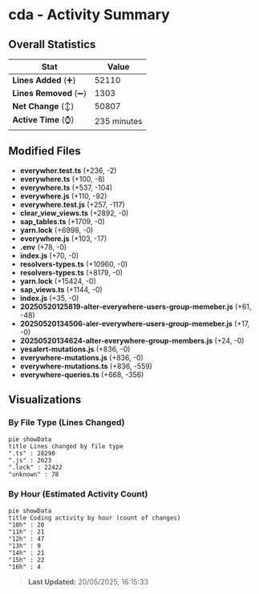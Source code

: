 # cda - Activity Summary 

## Overall Statistics

| Stat                   | Value                                                             |
| ---------------------- | ----------------------------------------------------------------- |
| **Lines Added** (➕)   | 52110                                          |
| **Lines Removed** (➖) | 1303                                        |
| **Net Change** (↕)    | 50807                |
| **Active Time** (⌚)   | 235 minutes |


## Modified Files
- **everywher.test.ts** (+236, -2)
- **everywhere.ts** (+100, -8)
- **everywhere.ts** (+537, -104)
- **everywhere.js** (+110, -92)
- **everywhere.test.js** (+257, -117)
- **clear_view_views.ts** (+2892, -0)
- **sap_tables.ts** (+1709, -0)
- **yarn.lock** (+6998, -0)
- **everywhere.js** (+103, -17)
- **.env** (+78, -0)
- **index.js** (+70, -0)
- **resolvers-types.ts** (+10960, -0)
- **resolvers-types.ts** (+8179, -0)
- **yarn.lock** (+15424, -0)
- **sap_views.ts** (+1144, -0)
- **index.js** (+35, -0)
- **20250520125819-alter-everywhere-users-group-memeber.js** (+61, -48)
- **20250520134506-aler-everywhere-users-group-memeber.js** (+17, -0)
- **20250520134624-alter-everywhere-group-members.js** (+24, -0)
- **yesalert-mutations.js** (+836, -0)
- **everywhere-mutations.js** (+836, -0)
- **everywhere-mutations.ts** (+836, -559)
- **everywhere-queries.ts** (+668, -356)

## Visualizations

### By File Type (Lines Changed)

```mermaid
pie showData
title Lines changed by file type
".ts" : 28290
".js" : 2623
".lock" : 22422
"unknown" : 78
```

### By Hour (Estimated Activity Count)

```mermaid
pie showData
title Coding activity by hour (count of changes)
"10h" : 20
"11h" : 21
"12h" : 47
"13h" : 9
"14h" : 21
"15h" : 22
"16h" : 4
```


> **Last Updated:** 20/05/2025, 16:15:33
